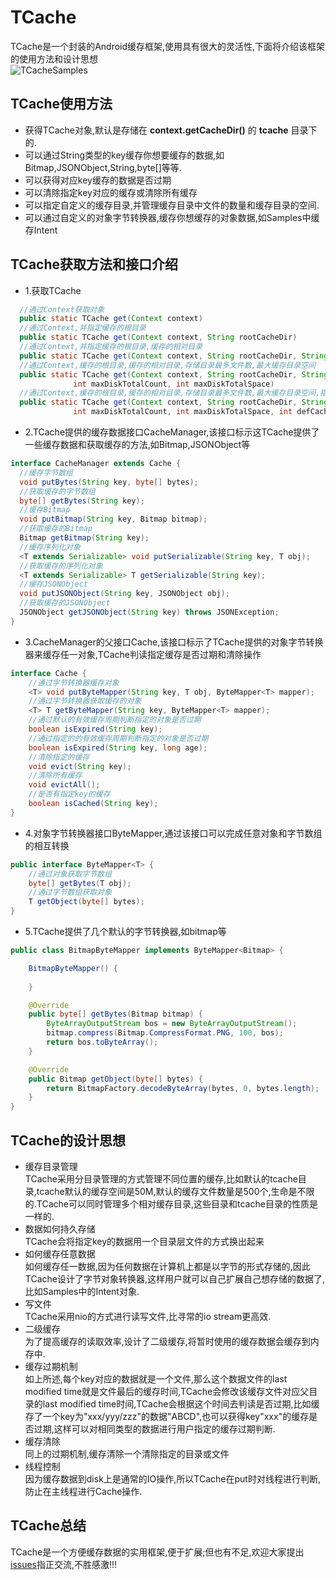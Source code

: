 # TCache

TCache是一个封装的Android缓存框架,使用具有很大的灵活性,下面将介绍该框架的使用方法和设计思想  
![TCacheSamples](png/tcache.gif)

## TCache使用方法

- 获得TCache对象,默认是存储在 **context.getCacheDir()** 的 **tcache** 目录下的.  
- 可以通过String类型的key缓存你想要缓存的数据,如Bitmap,JSONObject,String,byte[]等等.  
- 可以获得对应key缓存的数据是否过期  
- 可以清除指定key对应的缓存或清除所有缓存  
- 可以指定自定义的缓存目录,并管理缓存目录中文件的数量和缓存目录的空间.  
- 可以通过自定义的对象字节转换器,缓存你想缓存的对象数据,如Samples中缓存Intent  

## TCache获取方法和接口介绍

- 1.获取TCache
``` java
  //通过Context获取对象
  public static TCache get(Context context)
  //通过Context,并指定缓存的根目录
  public static TCache get(Context context, String rootCacheDir)
  //通过Context,并指定缓存的根目录,缓存的相对目录
  public static TCache get(Context context, String rootCacheDir, String relativeCacheDir)
  //通过Context,缓存的根目录,缓存的相对目录,存储目录最多文件数,最大缓存目录空间
  public static TCache get(Context context, String rootCacheDir, String relativeCacheDir,
              int maxDiskTotalCount, int maxDiskTotalSpace)
  //通过Context,缓存的根目录,缓存的相对目录,存储目录最多文件数,最大缓存目录空间,指定缓存默认失效时间
  public static TCache get(Context context, String rootCacheDir, String relativeCacheDir,
              int maxDiskTotalCount, int maxDiskTotalSpace, int defCacheAge)
```

- 2.TCache提供的缓存数据接口CacheManager,该接口标示这TCache提供了一些缓存数据和获取缓存的方法,如Bitmap,JSONObject等

``` java
interface CacheManager extends Cache {
  //缓存字节数组
  void putBytes(String key, byte[] bytes);
  //获取缓存的字节数组
  byte[] getBytes(String key);
  //缓存Bitmap
  void putBitmap(String key, Bitmap bitmap);
  //获取缓存的Bitmap
  Bitmap getBitmap(String key);
  //缓存序列化对象
  <T extends Serializable> void putSerializable(String key, T obj);
  //获取缓存的序列化对象
  <T extends Serializable> T getSerializable(String key);
  //缓存JSONObject
  void putJSONObject(String key, JSONObject obj);
  //获取缓存的JSONObject
  JSONObject getJSONObject(String key) throws JSONException;
}
```

- 3.CacheManager的父接口Cache,该接口标示了TCache提供的对象字节转换器来缓存任一对象,TCache判读指定缓存是否过期和清除操作

``` java
interface Cache {
    //通过字节转换器缓存对象
    <T> void putByteMapper(String key, T obj, ByteMapper<T> mapper);
    //通过字节转换器获取缓存的对象
    <T> T getByteMapper(String key, ByteMapper<T> mapper);
    //通过默认的有效缓存周期判断指定的对象是否过期
    boolean isExpired(String key);
    //通过指定的的有效缓存周期判断指定的对象是否过期
    boolean isExpired(String key, long age);
    //清除指定的缓存
    void evict(String key);
    //清除所有缓存
    void evictAll();
    //是否有指定key的缓存
    boolean isCached(String key);
}
```

- 4.对象字节转换器接口ByteMapper,通过该接口可以完成任意对象和字节数组的相互转换

``` java
public interface ByteMapper<T> {
    //通过对象获取字节数组
    byte[] getBytes(T obj);
    //通过字节数组获取对象
    T getObject(byte[] bytes);
}
```

- 5.TCache提供了几个默认的字节转换器,如bitmap等

``` java
public class BitmapByteMapper implements ByteMapper<Bitmap> {

    BitmapByteMapper() {
        
    }

    @Override
    public byte[] getBytes(Bitmap bitmap) {
        ByteArrayOutputStream bos = new ByteArrayOutputStream();
        bitmap.compress(Bitmap.CompressFormat.PNG, 100, bos);
        return bos.toByteArray();
    }

    @Override
    public Bitmap getObject(byte[] bytes) {
        return BitmapFactory.decodeByteArray(bytes, 0, bytes.length);
    }
}
```

## TCache的设计思想

  - 缓存目录管理  
  TCache采用分目录管理的方式管理不同位置的缓存,比如默认的tcache目录,tcache默认的缓存空间是50M,默认的缓存文件数量是500个,生命是不限的.TCache可以同时管理多个相对缓存目录,这些目录和tcache目录的性质是一样的.  
  - 数据如何持久存储  
  TCache会将指定key的数据用一个目录层文件的方式换出起来  
  - 如何缓存任意数据  
  如何缓存任一数据,因为任何数据在计算机上都是以字节的形式存储的,因此TCache设计了字节对象转换器,这样用户就可以自己扩展自己想存储的数据了,比如Samples中的Intent对象.  
  - 写文件  
  TCache采用nio的方式进行读写文件,比寻常的io stream更高效.    
  - 二级缓存  
  为了提高缓存的读取效率,设计了二级缓存,将暂时使用的缓存数据会缓存到内存中.  
  - 缓存过期机制  
  如上所述,每个key对应的数据就是一个文件,那么这个数据文件的last modified time就是文件最后的缓存时间,TCache会修改该缓存文件对应父目录的last modified time时间,TCache会根据这个时间去判读是否过期,比如缓存了一个key为"xxx/yyy/zzz"的数据"ABCD",也可以获得key"xxx"的缓存是否过期,这样可以对相同类型的数据进行用户指定的缓存过期判断.  
  - 缓存清除  
  同上的过期机制,缓存清除一个清除指定的目录或文件  
  - 线程控制  
  因为缓存数据到disk上是通常的IO操作,所以TCache在put时对线程进行判断,防止在主线程进行Cache操作.
  
## TCache总结
  TCache是一个方便缓存数据的实用框架,便于扩展;但也有不足,欢迎大家提出[issues](https://github.com/borneywpf/TCache/issues)指正交流,不胜感激!!!
